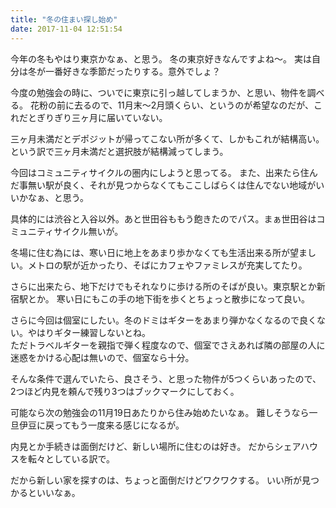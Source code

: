 ```yaml
---
title: "冬の住まい探し始め"
date: 2017-11-04 12:51:54
---
```


今年の冬もやはり東京かなぁ、と思う。
冬の東京好きなんですよね〜。
実は自分は冬が一番好きな季節だったりする。意外でしょ？

今度の勉強会の時に、ついでに東京に引っ越してしまうか、と思い、物件を調べる。
花粉の前に去るので、11月末〜2月頭くらい、というのが希望なのだが、これだとぎりぎり三ヶ月に届いていない。

三ヶ月未満だとデポジットが帰ってこない所が多くて、しかもこれが結構高い。
という訳で三ヶ月未満だと選択肢が結構減ってしまう。

今回はコミュニティサイクルの圏内にしようと思ってる。
また、出来たら住んだ事無い駅が良く、それが見つからなくてもここしばらくは住んでない地域がいいかなぁ、と思う。

具体的には渋谷と入谷以外。あと世田谷ももう飽きたのでパス。まぁ世田谷はコミュニティサイクル無いが。

冬場に住む為には、寒い日に地上をあまり歩かなくても生活出来る所が望ましい。メトロの駅が近かったり、そばにカフェやファミレスが充実してたり。

さらに出来たら、地下だけでもそれなりに歩ける所のそばが良い。東京駅とか新宿駅とか。
寒い日にもこの手の地下街を歩くとちょっと散歩になって良い。

さらに今回は個室にしたい。冬のドミはギターをあまり弾かなくなるので良くない。やはりギター練習しないとね。  
ただトラベルギターを親指で弾く程度なので、個室でさえあれば隣の部屋の人に迷惑をかける心配は無いので、個室なら十分。

そんな条件で選んでいたら、良さそう、と思った物件が5つくらいあったので、2つほど内見を頼んで残り3つはブックマークにしておく。

可能なら次の勉強会の11月19日あたりから住み始めたいなぁ。
難しそうなら一旦伊豆に戻ってもう一度来る感じになるが。

内見とか手続きは面倒だけど、新しい場所に住むのは好き。
だからシェアハウスを転々としている訳で。

だから新しい家を探すのは、ちょっと面倒だけどワクワクする。
いい所が見つかるといいなぁ。
